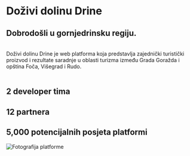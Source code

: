 # Doživi dolinu Drine

## Dobrodošli u gornjedrinsku regiju.

<br>Doživi dolinu Drine je web platforma koja predstavlja zajednički turistički proizvod i rezultate saradnje u oblasti turizma  između Grada Goražda i opština Foča, Višegrad i Rudo.
<br>
<br>
## 2 developer tima
## 12 partnera
## 5,000 potencijalnih posjeta platformi

<img src="https://i1.wp.com/drina.wpdevcloud.com/wp-content/uploads/2019/07/phone-x-final.png" alt="Fotografija platforme"/>


